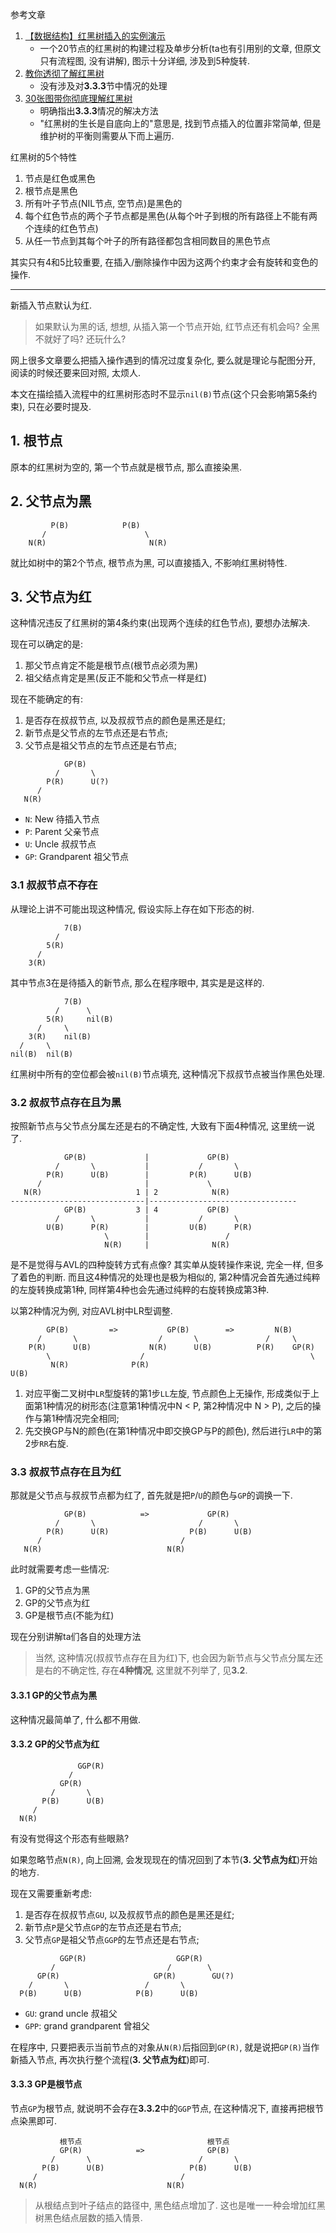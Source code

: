 参考文章

1. [【数据结构】红黑树插入的实例演示](https://blog.csdn.net/cout_sev/article/details/24628903)
    - 一个20节点的红黑树的构建过程及单步分析(ta也有引用别的文章, 但原文只有流程图, 没有讲解), 图示十分详细, 涉及到5种旋转.
2. [教你透彻了解红黑树](https://segmentfault.com/a/1190000000472153)
    - 没有涉及对**3.3.3**节中情况的处理
3. [30张图带你彻底理解红黑树](https://www.jianshu.com/p/e136ec79235c)
    - 明确指出**3.3.3**情况的解决方法
    - "红黑树的生长是自底向上的"意思是, 找到节点插入的位置非常简单, 但是维护树的平衡则需要从下而上遍历.

红黑树的5个特性

1. 节点是红色或黑色
2. 根节点是黑色
3. 所有叶子节点(NIL节点, 空节点)是黑色的
4. 每个红色节点的两个子节点都是黑色(从每个叶子到根的所有路径上不能有两个连续的红色节点)
5. 从任一节点到其每个叶子的所有路径都包含相同数目的黑色节点

其实只有4和5比较重要, 在插入/删除操作中因为这两个约束才会有旋转和变色的操作.

------

新插入节点默认为红.

> 如果默认为黑的话, 想想, 从插入第一个节点开始, 红节点还有机会吗? 全黑不就好了吗? 还玩什么?

网上很多文章要么把插入操作遇到的情况过度复杂化, 要么就是理论与配图分开, 阅读的时候还要来回对照, 太烦人.

本文在描绘插入流程中的红黑树形态时不显示`nil(B)`节点(这个只会影响第5条约束), 只在必要时提及.

## 1. 根节点

原本的红黑树为空的, 第一个节点就是根节点, 那么直接染黑.

## 2. 父节点为黑

```
         P(B)            P(B) 
       /                      \
    N(R)                       N(R)
```

就比如树中的第2个节点, 根节点为黑, 可以直接插入, 不影响红黑树特性.

## 3. 父节点为红

这种情况违反了红黑树的第4条约束(出现两个连续的红色节点), 要想办法解决.

现在可以确定的是:

1. 那父节点肯定不能是根节点(根节点必须为黑)
2. 祖父结点肯定是黑(反正不能和父节点一样是红)

现在不能确定的有:

1. 是否存在叔叔节点, 以及叔叔节点的颜色是黑还是红;
2. 新节点是父节点的左节点还是右节点;
3. 父节点是祖父节点的左节点还是右节点;

```
            GP(B)
          /       \
        P(R)      U(?)
      /
   N(R)
```

- `N`:  New             待插入节点
- `P`:  Parent          父亲节点
- `U`:  Uncle           叔叔节点
- `GP`: Grandparent     祖父节点

### 3.1 叔叔节点不存在

从理论上讲不可能出现这种情况, 假设实际上存在如下形态的树.

```
            7(B)
          /
        5(R)
      /
    3(R)
```

其中节点3在是待插入的新节点, 那么在程序眼中, 其实是是这样的.

```
            7(B)
          /      \
        5(R)     nil(B)
      /     \
    3(R)    nil(B)
  /     \
nil(B)  nil(B)
```

红黑树中所有的空位都会被`nil(B)`节点填充, 这种情况下叔叔节点被当作黑色处理.

### 3.2 叔叔节点存在且为黑

按照新节点与父节点分属左还是右的不确定性, 大致有下面4种情况, 这里统一说了.

```
            GP(B)             |             GP(B)               
          /       \           |           /       \             
        P(R)      U(B)        |         P(R)      U(B)          
      /                       |             \                   
   N(R)                     1 | 2            N(R)               
------------------------------|---------------------------------
            GP(B)           3 | 4           GP(B)               
          /       \           |           /       \             
        U(B)      P(R)        |         U(B)      P(R)          
                     \        |                 /               
                     N(R)     |              N(R)               
```

是不是觉得与AVL的四种旋转方式有点像? 其实单从旋转操作来说, 完全一样, 但多了着色的判断. 而且这4种情况的处理也是极为相似的, 第2种情况会首先通过纯粹的左旋转换成第1种, 同样第4种也会先通过纯粹的右旋转换成第3种.

以第2种情况为例, 对应AVL树中LR型调整.

```
        GP(B)         =>           GP(B)        =>         N(B)          
      /       \                  /       \               /     \         
    P(R)      U(B)             N(R)      U(B)          P(R)    GP(R)     
        \                    /                                     \     
         N(R)              P(R)                                     U(B)  
```

1. 对应平衡二叉树中`LR`型旋转的第1步`LL`左旋, 节点颜色上无操作, 形成类似于上面第1种情况的树形态(注意第1种情况中N < P, 第2种情况中 N > P), 之后的操作与第1种情况完全相同;
2. 先交换GP与N的颜色(在第1种情况中即交换GP与P的颜色), 然后进行`LR`中的第2步`RR`右旋.

### 3.3 叔叔节点存在且为红

那就是父节点与叔叔节点都为红了, 首先就是把`P`/`U`的颜色与`GP`的调换一下.

```
            GP(B)            =>             GP(R)          
          /       \                       /       \        
        P(R)      U(R)                  P(B)      U(B)     
      /                               /                    
   N(R)                            N(R)                    
```

此时就需要考虑一些情况:

1. GP的父节点为黑
2. GP的父节点为红
3. GP是根节点(不能为红)

现在分别讲解ta们各自的处理方法

> 当然, 这种情况(叔叔节点存在且为红)下, 也会因为新节点与父节点分属左还是右的不确定性, 存在**4种情况**, 这里就不列举了, 见**3.2**.

#### 3.3.1 GP的父节点为黑

这种情况最简单了, 什么都不用做.

#### 3.3.2 GP的父节点为红

```
               GGP(R)     
             /            
           GP(R)          
         /       \        
       P(B)      U(B)     
     /                    
  N(R)                    
```

有没有觉得这个形态有些眼熟? 

如果忽略节点`N(R)`, 向上回溯, 会发现现在的情况回到了本节(**3. 父节点为红**)开始的地方.

现在又需要重新考虑:

1. 是否存在叔叔节点`GU`, 以及叔叔节点的颜色是黑还是红;
2. 新节点`P`是父节点`GP`的左节点还是右节点;
3. 父节点`GP`是祖父节点`GGP`的左节点还是右节点;

```
           GGP(R)                    GGP(R)       
         /                         /        \     
      GP(R)                     GP(R)        GU(?)
    /       \                 /       \           
  P(B)      U(B)            P(B)      U(B)        
```

- `GU`:     grand uncle         叔祖父
- `GPP`:    grand grandparent   曾祖父

在程序中, 只要把表示当前节点的对象从`N(R)`后指回到`GP(R)`, 就是说把`GP(R)`当作新插入节点, 再次执行整个流程(**3. 父节点为红**)即可.

#### 3.3.3 GP是根节点

节点`GP`为根节点, 就说明不会存在**3.3.2**中的`GGP`节点, 在这种情况下, 直接再把根节点染黑即可.

```
           根节点                            根节点          
           GP(R)            =>              GP(B)          
         /       \                        /       \        
       P(B)      U(B)                   P(B)      U(B)     
     /                                /                    
  N(R)                             N(R)                    
```

> 从根结点到叶子结点的路径中, 黑色结点增加了. 这也是唯一一种会增加红黑树黑色结点层数的插入情景.

